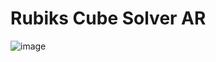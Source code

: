 # Rubiks Cube Solver AR
 
![image](https://github.com/emreoztr/Rubiks-Cube-Solver-AR/assets/78965275/7e1070f3-e4ac-4f82-b4be-f3834e4c6999)
